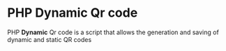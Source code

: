 # PHP Dynamic Qr code
PHP <strong>Dynamic</strong> Qr code is a script that allows the generation and saving of dynamic and static QR codes
